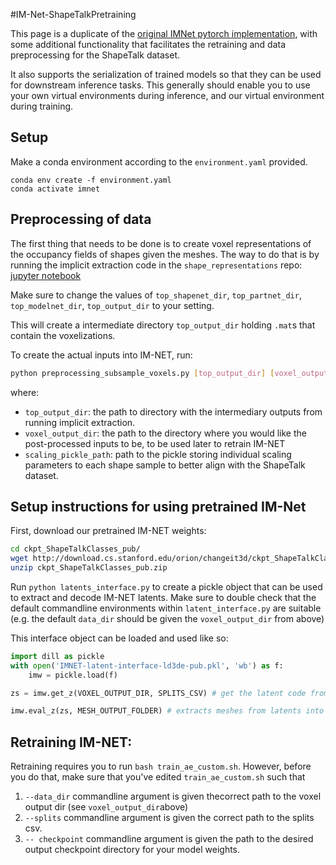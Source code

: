 #IM-Net-ShapeTalkPretraining

This page is a duplicate of the [original IMNet pytorch implementation](https://github.com/czq142857/IM-NET-pytorch),
with some additional functionality that facilitates the retraining and data preprocessing for the ShapeTalk dataset.

It also supports the serialization of trained models so that they can be used for downstream inference tasks. This generally
should enable you to use your own virtual environments during inference, and our virtual environment during training.

## Setup
Make a conda environment according to the `environment.yaml` provided.

```
conda env create -f environment.yaml
conda activate imnet
```


## Preprocessing of data

The first thing that needs to be done is to create voxel representations of the occupancy fields of
shapes given the meshes. The way to do that is by running the implicit extraction code in the `shape_representations` repo:
[jupyter notebook](https://github.com/optas/shape_representations/blob/master/shape_representations/notebooks/extract_shape_implicits_for_shapetalk_classes.ipynb)

Make sure to change the values of `top_shapenet_dir`, `top_partnet_dir`, `top_modelnet_dir`, `top_output_dir` to your setting.

This will create a intermediate directory `top_output_dir` holding `.mat`s that contain the voxelizations.

To create the actual inputs into IM-NET, run:

```bash
python preprocessing_subsample_voxels.py [top_output_dir] [voxel_output_dir] [scaling_pickle_path]
```
where:
- `top_output_dir`: the path to directory with the intermediary outputs from running implicit extraction.
- `voxel_output_dir`: the path to the directory where you would like the post-processed inputs to be, to be used later to retrain IM-NET
- `scaling_pickle_path`: path to the pickle storing individual scaling parameters to each shape sample to better align with the ShapeTalk dataset.



## Setup instructions for using pretrained IM-Net

First, download our pretrained IM-NET weights:

```bash
cd ckpt_ShapeTalkClasses_pub/
wget http://download.cs.stanford.edu/orion/changeit3d/ckpt_ShapeTalkClasses_pub.zip .
unzip ckpt_ShapeTalkClasses_pub.zip
```

Run `python latents_interface.py` to create a pickle object that can be used to extract and decode IM-NET latents.
Make sure to double check that the default commandline environments within `latent_interface.py` are suitable 
(e.g. the default `data_dir` should be given the `voxel_output_dir` from above)

This interface object can be loaded and used like so:

```python
import dill as pickle
with open('IMNET-latent-interface-ld3de-pub.pkl', 'wb') as f:
    imw = pickle.load(f)

zs = imw.get_z(VOXEL_OUTPUT_DIR, SPLITS_CSV) # get the latent code from inputs from VOXEL_OUTPUT_DIR with splits from SPLITS_CSV

imw.eval_z(zs, MESH_OUTPUT_FOLDER) # extracts meshes from latents into MESH_OUTPUT_FOLDER

```


## Retraining IM-NET:

Retraining requires you to run `bash train_ae_custom.sh`. However, before you do that, make sure that you've edited `train_ae_custom.sh` such that
1. `--data_dir` commandline argument is given thecorrect path to the voxel output dir (see `voxel_output_dir`above)
2. `--splits` commandline argument is given the correct path to the splits csv.
3. `-- checkpoint` commandline argument is given the path to the desired output checkpoint directory for your model weights.



